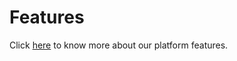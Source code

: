 # Features

Click [here](https://urban.digit.org/platform/platform-features) to know more about our platform features.
